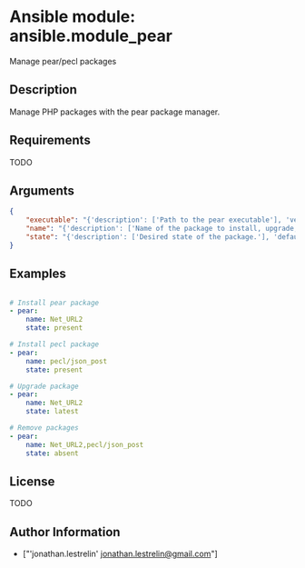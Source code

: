 # Ansible module: ansible.module_pear


Manage pear/pecl packages

## Description

Manage PHP packages with the pear package manager.

## Requirements

TODO

## Arguments

``` json
{
    "executable": "{'description': ['Path to the pear executable'], 'version_added': '2.4'}",
    "name": "{'description': ['Name of the package to install, upgrade, or remove.'], 'required': True}",
    "state": "{'description': ['Desired state of the package.'], 'default': 'present', 'choices': ['present', 'absent', 'latest']}",
}
```

## Examples


``` yaml

# Install pear package
- pear:
    name: Net_URL2
    state: present

# Install pecl package
- pear:
    name: pecl/json_post
    state: present

# Upgrade package
- pear:
    name: Net_URL2
    state: latest

# Remove packages
- pear:
    name: Net_URL2,pecl/json_post
    state: absent

```

## License

TODO

## Author Information
  - ["'jonathan.lestrelin' <jonathan.lestrelin@gmail.com>"]
